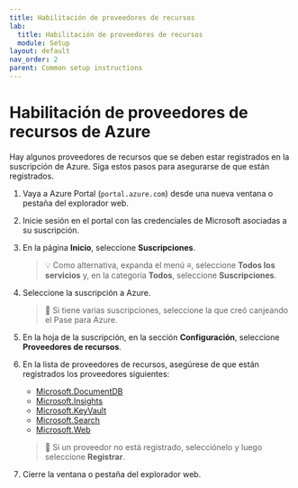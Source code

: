 ```yaml
---
title: Habilitación de proveedores de recursos
lab:
  title: Habilitación de proveedores de recursos
  module: Setup
layout: default
nav_order: 2
parent: Common setup instructions
---
```


# Habilitación de proveedores de recursos de Azure

Hay algunos proveedores de recursos que se deben estar registrados en la suscripción de Azure. Siga estos pasos para asegurarse de que están registrados.

1. Vaya a Azure Portal (``portal.azure.com``) desde una nueva ventana o pestaña del explorador web.

1. Inicie sesión en el portal con las credenciales de Microsoft asociadas a su suscripción.

1. En la página **Inicio**, seleccione **Suscripciones**.

    > &#128161; Como alternativa, expanda el menú **&#8801;**, seleccione **Todos los servicios** y, en la categoría **Todos**, seleccione **Suscripciones**.

1. Seleccione la suscripción a Azure.

    > &#128221; Si tiene varias suscripciones, seleccione la que creó canjeando el Pase para Azure.

1. En la hoja de la suscripción, en la sección **Configuración**, seleccione **Proveedores de recursos**.

1. En la lista de proveedores de recursos, asegúrese de que están registrados los proveedores siguientes:
    - [Microsoft.DocumentDB][docs.microsoft.com/azure/templates/microsoft.documentdb/databaseaccounts]
    - [Microsoft.Insights][docs.microsoft.com/azure/templates/microsoft.insights/components]
    - [Microsoft.KeyVault][docs.microsoft.com/azure/templates/microsoft.keyvault/vaults]
    - [Microsoft.Search][docs.microsoft.com/azure/templates/microsoft.search/searchservices]
    - [Microsoft.Web][docs.microsoft.com/azure/templates/microsoft.web/sites]

    > &#128221; Si un proveedor no está registrado, selecciónelo y luego seleccione **Registrar**.

1. Cierre la ventana o pestaña del explorador web.

[docs.microsoft.com/azure/templates/microsoft.documentdb/databaseaccounts]: https://docs.microsoft.com/azure/templates/microsoft.documentdb/databaseaccounts
[docs.microsoft.com/azure/templates/microsoft.insights/components]: https://docs.microsoft.com/azure/templates/microsoft.insights/components
[docs.microsoft.com/azure/templates/microsoft.keyvault/vaults]: https://docs.microsoft.com/azure/templates/microsoft.keyvault/vaults
[docs.microsoft.com/azure/templates/microsoft.search/searchservices]: https://docs.microsoft.com/azure/templates/microsoft.search/searchservices
[docs.microsoft.com/azure/templates/microsoft.web/sites]: https://docs.microsoft.com/azure/templates/microsoft.web/sites
